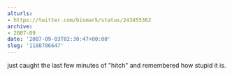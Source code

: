 ```yaml
---
alturls:
- https://twitter.com/bismark/status/243455362
archive:
- 2007-09
date: '2007-09-03T02:30:47+00:00'
slug: '1188786647'
---
```


just caught the last few minutes of "hitch" and remembered how stupid it is.

